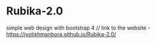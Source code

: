 # Rubika-2.0
simple web design with bootstrap 4 //
link to the website - https://jyotishmanbora.github.io/Rubika-2.0/
